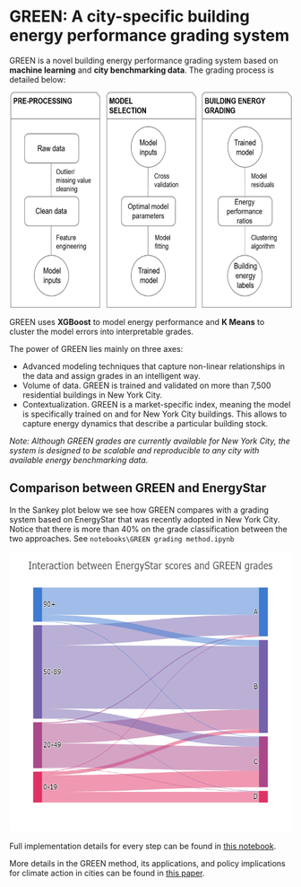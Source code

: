 # GREEN: A city-specific building energy performance grading system

GREEN is a novel building energy performance grading system based on __machine learning__ and __city benchmarking data__. The grading process is detailed below:


<img src="data/GREEN_methodology.png" width="654" height="384" title="GREEN methodology">

GREEN uses __XGBoost__ to model energy performance and __K Means__ to cluster the model errors into interpretable grades.

The power of GREEN lies mainly on three axes:
- Advanced modeling techniques that capture non-linear relationships in the data and assign grades in an intelligent way.
- Volume of data. GREEN is trained and validated on more than 7,500 residential buildings in New York City.
- Contextualization. GREEN is a market-specific index, meaning the model is specifically trained on and for New York City buildings. This allows to capture energy dynamics that describe a particular building stock.

_Note: Although GREEN grades are currently available for New York City, the system is designed to be scalable and reproducible to any city with available energy benchmarking data._

## Comparison between GREEN and EnergyStar

In the Sankey plot below we see how GREEN compares with a grading system based on EnergyStar that was recently adopted in New York City. Notice that there is more than 40% on the grade classification between the two approaches. See `notebooks\GREEN grading method.ipynb`

<img src="data/sankeyGREEN.png" title="GREEN vs. EnergyStar" width="600" height="500">


Full implementation details for every step can be found in [this notebook](https://github.com/spapadopoulos/GREENgrading/blob/master/notebooks/GREEN%20grading%20method.ipynb).

More details in the GREEN method, its applications, and policy implications for climate action in cities can be found in [this paper](https://www.sciencedirect.com/science/article/pii/S030626191831612X).


